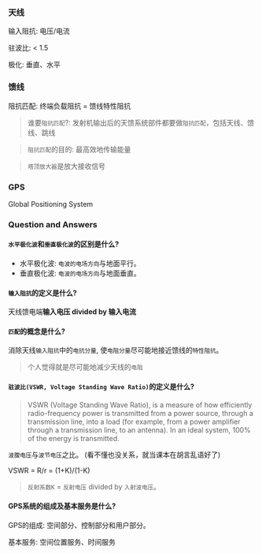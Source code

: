 ### 天线

输入阻抗: 电压/电流

驻波比: < 1.5

极化: 垂直、水平

### 馈线

阻抗匹配: 终端负载阻抗 = 馈线特性阻抗

> 谁要`阻抗匹配`?: 发射机输出后的天馈系统部件都要做`阻抗匹配`，包括天线、馈线、跳线

> `阻抗匹配`的目的: 最高效地传输能量

> `塔顶放大器`是放大接收信号

### GPS

Global Positioning System

### Question and Answers

#### `水平极化波`和`垂直极化波`的区别是什么?
* 水平极化波: `电波的电场方向`与地面平行。
* 垂直极化波: `电波的电场方向`与地面垂直。

#### `输入阻抗`的定义是什么?
天线馈电端**输入电压 divided by 输入电流**

#### `匹配`的概念是什么?
消除天线`输入阻抗`中的`电抗分量`, 使`电阻分量`尽可能地接近馈线的`特性阻抗`。

> 个人觉得就是尽可能地减少天线的`电阻`

#### `驻波比(VSWR, Voltage Standing Wave Ratio)`的定义是什么?
> VSWR (Voltage Standing Wave Ratio), is a measure of how efficiently radio-frequency power is transmitted from a power source, through a transmission line, into a load (for example, from a power amplifier through a transmission line, to an antenna). In an ideal system, 100% of the energy is transmitted.

`波腹电压`与`波节电压`之比。 (看不懂也没关系，就当课本在胡言乱语好了)

VSWR = R/r = (1+K)/(1-K)

> `反射系数K` = `反射电压` divided by `入射波电压`。

#### GPS系统的组成及基本服务是什么?
GPS的组成: 空间部分、控制部分和用户部分。

基本服务: 空间位置服务、时间服务
